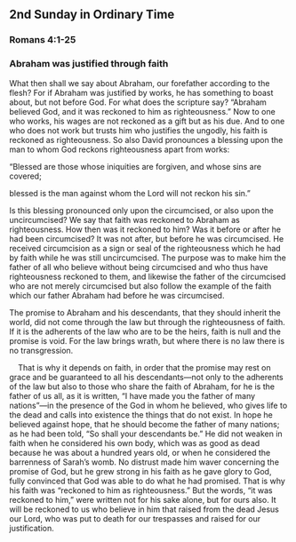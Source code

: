 ## 2nd Sunday in Ordinary Time

### Romans 4:1-25

### Abraham was justified through faith

What then shall we say about Abraham, our forefather according to the flesh? For if Abraham was justified by works, he has something to boast about, but not before God. For what does the scripture say? “Abraham believed God, and it was reckoned to him as righteousness.” Now to one who works, his wages are not reckoned as a gift but as his due. And to one who does not work but trusts him who justifies the ungodly, his faith is reckoned as righteousness. So also David pronounces a blessing upon the man to whom God reckons righteousness apart from works:

“Blessed are those whose iniquities are forgiven, and whose sins are covered;

blessed is the man against whom the Lord will not reckon his sin.”

Is this blessing pronounced only upon the circumcised, or also upon the uncircumcised? We say that faith was reckoned to Abraham as righteousness. How then was it reckoned to him? Was it before or after he had been circumcised? It was not after, but before he was circumcised. He received circumcision as a sign or seal of the righteousness which he had by faith while he was still uncircumcised. The purpose was to make him the father of all who believe without being circumcised and who thus have righteousness reckoned to them, and likewise the father of the circumcised who are not merely circumcised but also follow the example of the faith which our father Abraham had before he was circumcised.

The promise to Abraham and his descendants, that they should inherit the world, did not come through the law but through the righteousness of faith. If it is the adherents of the law who are to be the heirs, faith is null and the promise is void. For the law brings wrath, but where there is no law there is no transgression.

    That is why it depends on faith, in order that the promise may rest on grace and be guaranteed to all his descendants—not only to the adherents of the law but also to those who share the faith of Abraham, for he is the father of us all, as it is written, “I have made you the father of many nations”—in the presence of the God in whom he believed, who gives life to the dead and calls into existence the things that do not exist. In hope he believed against hope, that he should become the father of many nations; as he had been told, “So shall your descendants be.” He did not weaken in faith when he considered his own body, which was as good as dead because he was about a hundred years old, or when he considered the barrenness of Sarah’s womb. No distrust made him waver concerning the promise of God, but he grew strong in his faith as he gave glory to God, fully convinced that God was able to do what he had promised. That is why his faith was “reckoned to him as righteousness.” But the words, “it was reckoned to him,” were written not for his sake alone, but for ours also. It will be reckoned to us who believe in him that raised from the dead Jesus our Lord, who was put to death for our trespasses and raised for our justification.